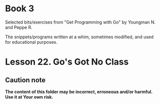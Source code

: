 # Book 3

Selected bits/exercises from "Get Programming with Go" by Youngman N. and Peppe R.

The snippets/programs written at a whim, sometimes modified, and used for educational purposes.

# Lesson 22. Go's Got No Class

## Caution note

**The content of this folder may be incorrect, erroneous and/or harmful. Use it at Your own risk.**
